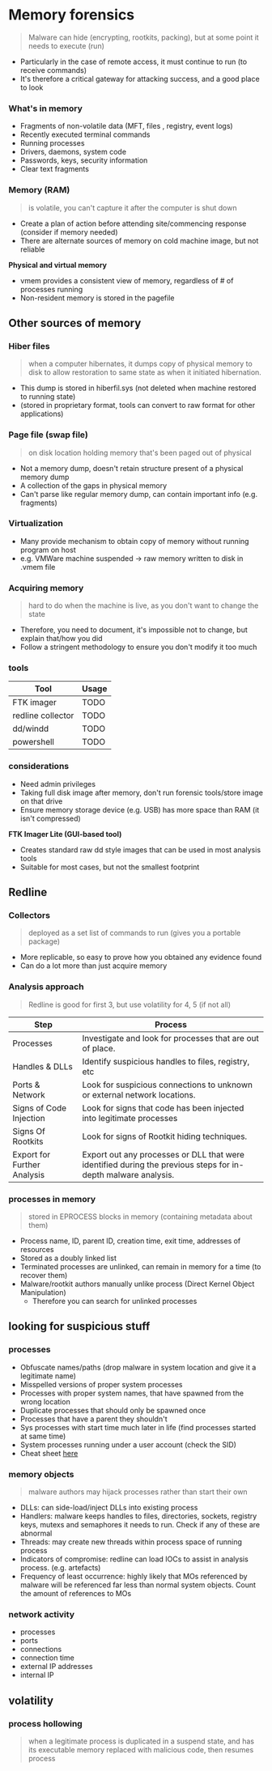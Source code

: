 # Memory forensics

> Malware can hide (encrypting, rootkits, packing), but at some point it needs to execute (run)

- Particularly in the case of remote access, it must continue to run (to receive commands) 
- It's therefore a critical gateway for attacking success, and a good place to look 

 

### What's in memory 

- Fragments of non-volatile data (MFT, files , registry, event logs) 
- Recently executed terminal commands 
- Running processes 
- Drivers, daemons, system code 
- Passwords, keys, security information 
- Clear text fragments 

 

### Memory (RAM)

> is volatile, you can't capture it after the computer is shut down 

- Create a plan of action before attending site/commencing response (consider if memory needed) 
- There are alternate sources of memory on cold machine image, but not reliable 

 

**Physical and virtual memory** 

- vmem provides a consistent view of memory, regardless of # of processes running 
- Non-resident memory is stored in the pagefile 

 

## Other sources of memory 

### Hiber files

> when a computer hibernates, it dumps copy of physical memory to disk to  allow restoration to same state as when it initiated hibernation. 

- This dump is stored in hiberfil.sys (not deleted when machine restored to running state) 
- (stored in proprietary format, tools can convert to raw format for other applications) 

 

### Page file (swap file)

> on disk location holding memory that's been paged out of physical 

- Not a memory dump, doesn't retain structure present of a physical memory dump 
- A collection of the gaps in physical memory 
- Can't parse like regular memory dump, can contain important info (e.g. fragments) 

 

### Virtualization 

- Many provide mechanism to obtain copy of memory without running program on host 
- e.g. VMWare machine suspended -> raw memory written to disk in .vmem file 

 

### Acquiring memory

> hard to do when the machine is live, as you don't want to change the state 

- Therefore, you need to document, it's impossible not to change, but explain that/how you did 
- Follow a stringent methodology to ensure you don't modify it too much 

 

### tools 

| Tool              | Usage |
| ----------------- | ----- |
| FTK imager        | TODO  |
| redline collector | TODO  |
| dd/windd          | TODO  |
| powershell        | TODO  |

 

### considerations 

- Need admin privileges 
- Taking full disk image after memory, don't run forensic tools/store image on that drive 
- Ensure memory storage device (e.g. USB) has more space than RAM (it isn't compressed) 

 

**FTK Imager Lite (GUI-based tool)** 

- Creates standard raw dd style images that can be used in most analysis tools 
- Suitable for most cases, but not the smallest footprint 

 

## Redline 

### Collectors

>  deployed as a set list of commands to run (gives you a portable package) 

- More replicable, so easy to prove how you obtained any evidence found 
- Can do a lot more than just acquire memory 

 

### Analysis approach

> Redline is good for first 3, but use volatility for 4, 5 (if not all)

| Step                         | Process                                                      |
| ---------------------------- | ------------------------------------------------------------ |
| Processes                    | Investigate and  look for  processes that  are out of place. |
| Handles & DLLs               | Identify  suspicious  handles to files,  registry, etc       |
| Ports & Network              | Look for  suspicious  connections to  unknown or  external  network  locations. |
| Signs of Code  Injection     | Look for signs  that code has  been injected  into legitimate  processes |
| Signs Of  Rootkits           | Look for signs  of Rootkit hiding  techniques.               |
| Export for  Further Analysis | Export out any  processes or DLL that were identified during  the previous  steps for in-depth malware  analysis. |



### processes in memory

> stored in EPROCESS blocks in memory (containing metadata about them) 

- Process name, ID, parent ID, creation time, exit time, addresses of resources 
- Stored as a doubly linked list 
- Terminated processes are unlinked, can remain in memory for a time (to recover them) 
- Malware/rootkit authors manually unlike process (Direct Kernel Object Manipulation) 
  - Therefore you can search for unlinked processes 

 

## looking for suspicious stuff 

### processes

- Obfuscate names/paths (drop malware in system location and give it a legitimate name) 
- Misspelled versions of proper system processes 
- Processes with proper system names, that have spawned from the wrong location 
- Duplicate processes that should only be spawned once 
- Processes that have a parent they shouldn't 
- Sys processes with start time much later in life (find processes started at same time) 
- System processes running under a user account (check the SID) 
- Cheat sheet [here](https://digital-forensics.sans.org/media/poster_2014_find_evil.pdf)

 

### memory objects

> malware authors may hijack processes rather than start their own 

- DLLs: can side-load/inject DLLs into existing process
- Handlers: malware keeps handles to files, directories, sockets, registry keys,  mutexs and semaphores it needs to run. Check if any of these are  abnormal
- Threads: may create new threads within process space of running process
- Indicators of compromise: redline can load IOCs to assist in analysis process. (e.g. artefacts)
- Frequency of least occurrence: highly likely that MOs referenced by malware will  be referenced far less than normal system objects. Count the amount of  references to MOs



### network activity 

- processes
- ports
- connections
- connection time
- external IP addresses
- internal IP

 

## volatility 

### process hollowing

> when a legitimate process is duplicated in a suspend state, and has its executable memory replaced with malicious code, then resumes process 
